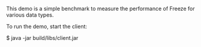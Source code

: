 This demo is a simple benchmark to measure the performance of Freeze
for various data types.

To run the demo, start the client:

$ java -jar build/libs/client.jar
